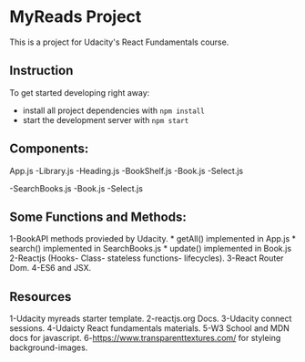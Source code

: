 # MyReads Project

This is a project for Udacity's React Fundamentals course. 

## Instruction
To get started developing right away:
* install all project dependencies with `npm install`
* start the development server with `npm start`

## Components:
App.js
 -Library.js
   -Heading.js
   -BookShelf.js
       -Book.js
          -Select.js

 -SearchBooks.js
        -Book.js
          -Select.js

## Some Functions and Methods:
1-BookAPI methods provieded by Udacity.
      * getAll() implemented in App.js
      * search() implemented in SearchBooks.js
      * update() implemented in Book.js
2-Reactjs (Hooks- Class- stateless functions- lifecycles).
3-React Router Dom.
4-ES6 and JSX.


## Resources
1-Udacity myreads starter template.
2-reactjs.org Docs.
3-Udacity connect sessions.
4-Udaicty React fundamentals materials.
5-W3 School and MDN docs for javascript.
6-https://www.transparenttextures.com/ for styleing background-images.
